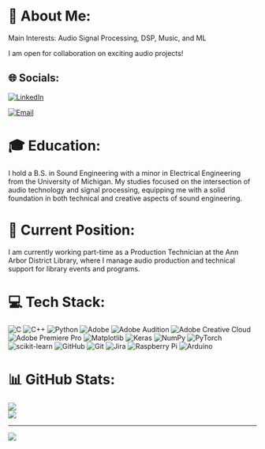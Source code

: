 # 💫 About Me:
Main Interests: Audio Signal Processing, DSP, Music, and ML

I am open for collaboration on exciting audio projects! 

## 🌐 Socials:
[![LinkedIn](https://img.shields.io/badge/LinkedIn-Eric%20Oliveira-%230077B5.svg?logo=linkedin&logoColor=white)](https://www.linkedin.com/in/eric-oliveira-1b760a231)

[![Email](https://img.shields.io/badge/Email-eric.cerruti19%40gmail.com-%23D14836.svg?logo=gmail&logoColor=white)](mailto:eric.cerruti19@gmail.com)


# 🎓 Education:
I hold a B.S. in Sound Engineering with a minor in Electrical Engineering from the University of Michigan. My studies focused on the intersection of audio technology and signal processing, equipping me with a solid foundation in both technical and creative aspects of sound engineering.

# 💼 Current Position:
I am currently working part-time as a Production Technician at the Ann Arbor District Library, where I manage audio production and technical support for library events and programs.

# 💻 Tech Stack:
![C](https://img.shields.io/badge/c-%2300599C.svg?style=for-the-badge&logo=c&logoColor=white) ![C++](https://img.shields.io/badge/c++-%2300599C.svg?style=for-the-badge&logo=c%2B%2B&logoColor=white) ![Python](https://img.shields.io/badge/python-3670A0?style=for-the-badge&logo=python&logoColor=ffdd54) ![Adobe](https://img.shields.io/badge/adobe-%23FF0000.svg?style=for-the-badge&logo=adobe&logoColor=white) ![Adobe Audition](https://img.shields.io/badge/Adobe%20Audition-9999FF.svg?style=for-the-badge&logo=Adobe%20Audition&logoColor=white) ![Adobe Creative Cloud](https://img.shields.io/badge/Adobe%20Creative%20Cloud-DA1F26.svg?style=for-the-badge&logo=Adobe%20Creative%20Cloud&logoColor=white) ![Adobe Premiere Pro](https://img.shields.io/badge/Adobe%20Premiere%20Pro-9999FF.svg?style=for-the-badge&logo=Adobe%20Premiere%20Pro&logoColor=white) ![Matplotlib](https://img.shields.io/badge/Matplotlib-%23ffffff.svg?style=for-the-badge&logo=Matplotlib&logoColor=black) ![Keras](https://img.shields.io/badge/Keras-%23D00000.svg?style=for-the-badge&logo=Keras&logoColor=white) ![NumPy](https://img.shields.io/badge/numpy-%23013243.svg?style=for-the-badge&logo=numpy&logoColor=white) ![PyTorch](https://img.shields.io/badge/PyTorch-%23EE4C2C.svg?style=for-the-badge&logo=PyTorch&logoColor=white) ![scikit-learn](https://img.shields.io/badge/scikit--learn-%23F7931E.svg?style=for-the-badge&logo=scikit-learn&logoColor=white) ![GitHub](https://img.shields.io/badge/github-%23121011.svg?style=for-the-badge&logo=github&logoColor=white) ![Git](https://img.shields.io/badge/git-%23F05033.svg?style=for-the-badge&logo=git&logoColor=white) ![Jira](https://img.shields.io/badge/jira-%230A0FFF.svg?style=for-the-badge&logo=jira&logoColor=white) ![Raspberry Pi](https://img.shields.io/badge/-Raspberry_Pi-C51A4A?style=for-the-badge&logo=Raspberry-Pi) ![Arduino](https://img.shields.io/badge/-Arduino-00979D?style=for-the-badge&logo=Arduino&logoColor=white)
# 📊 GitHub Stats:
![](https://github-readme-stats.vercel.app/api?username=Eclo19&theme=dark&hide_border=false&include_all_commits=true&count_private=true)<br/>
![](https://github-readme-streak-stats.herokuapp.com/?user=Eclo19&theme=dark&hide_border=false)<br/>

---
[![](https://visitcount.itsvg.in/api?id=Eclo19&icon=0&color=0)](https://visitcount.itsvg.in)

<!-- Proudly created with GPRM ( https://gprm.itsvg.in ) -->
